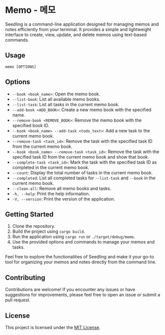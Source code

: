 # Memo - 메모

Seedling is a command-line application designed for managing memos and notes efficiently from your terminal. It provides a simple and lightweight interface to create, view, update, and delete memos using text-based commands.

## Usage

```shell
memo [OPTIONS]
```

## Options

- `--book <book_name>`: Open the memo book.
- `--list-book`: List all available memo books.
- `--list-task`: List all tasks in the current memo book.
- `--add-book <ADD_BOOK>`: Create a new memo book with the specified name.
- `--remove-book <REMOVE_BOOK>`: Remove the memo book with the specified book ID.
- `--book <book_name> --add-task <todo_text>`: Add a new task to the current memo book.
- `--remove-task <task_id>`: Remove the task with the specified task ID from the current memo book.
- `--book <book_name> --remove-task <task_id>`: Remove the task with the specified task ID from the current memo book and show that book.
- `--complete-task <task_id>`: Mark the task with the specified task ID as completed in the current memo book.
- `--count`: Display the total number of tasks in the current memo book.
- `--completed`: List all completed tasks for `--list-task` and `--book` in the current memo book.
- `--clean-all`: Remove all memo books and tasks.
- `-h, --help`: Print the help information.
- `-V, --version`: Print the version of the application.

## Getting Started

1. Clone the repository.
2. Build the project using `cargo build`.
3. Run the application using `cargo run` or `./target/debug/memo`.
4. Use the provided options and commands to manage your memos and tasks.

Feel free to explore the functionalities of Seedling and make it your go-to tool for organizing your memos and notes directly from the command line.

## Contributing

Contributions are welcome! If you encounter any issues or have suggestions for improvements, please feel free to open an issue or submit a pull request.

## License

This project is licensed under the [MIT License](LICENSE).
